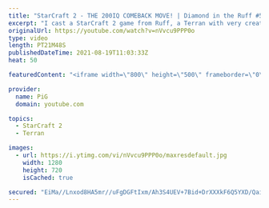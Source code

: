 ```yaml
---
title: "StarCraft 2 - THE 200IQ COMEBACK MOVE! | Diamond in the Ruff #51"
excerpt: "I cast a StarCraft 2 game from Ruff, a Terran with very creative gameplay. How will he ruff up his Zerg opponent? Okay, this strat was pretty big brain, like 200IQ at least 🐷 Support PiG: https://www.pigstarcraft.com/support/  Check out all episodes of 💎 Diamond in the Ruff: https://www.youtube.com/playlist?list=PLFUDU8AOevUfdEq20wYq8Sm9z3sc1yn0l"
originalUrl: https://youtube.com/watch?v=nVvcu9PPP0o
type: video
length: PT21M48S
publishedDateTime: 2021-08-19T11:03:33Z
heat: 50

featuredContent: "<iframe width=\"800\" height=\"500\" frameborder=\"0\" src=\"https://www.youtube.com/embed/nVvcu9PPP0o\" allow=\"accelerometer; autoplay; encrypted-media; gyroscope; picture-in-picture\" allowfullscreen></iframe>"

provider:
  name: PiG
  domain: youtube.com

topics:
  - StarCraft 2
  - Terran

images:
  - url: https://i.ytimg.com/vi/nVvcu9PPP0o/maxresdefault.jpg
    width: 1280
    height: 720
    isCached: true

secured: "EiMa//Lnxod8HA5mr//uFgDGFtIxm/Ah3S4UEV+7Bid+DrXXXkF6Q5YXD/QaiscdZu4uUnRpSsqlmJUKWyLhfqQ7ihdyt9LYoE6Fs4rytWpiwtzUM4aHTJkG5zzz1FCMDiYGwMIWFn1MHURytOi4iOTfEeGU7o4r1KzKnumPFXsQPA6Zcr6Akm6YJcbXCCEkspf5SKodB1EsMiZEQt+rhLR8jDqOYr2cVlrNQFPvk0K3UajokMcO6cwx0YOKNQU6pRvcz+/x33wh+HsWmXC7MAAcSXrrCzsz0Bu5vI5gJ3n2B9MDKR86jFfTAuzi84NbkIwp4BVY5aB4Ua91jNgrcSyQGZVToSjC1J88oMYuvDviATiZQnGpsSiiUxcfrWmsL2Wqn0O8Z9VvHuDD6FT+vmdrQe7/if4wAx1eY8AjChs=;TpbAtbpbOR+eyCvHF1qyEQ=="
---
```


